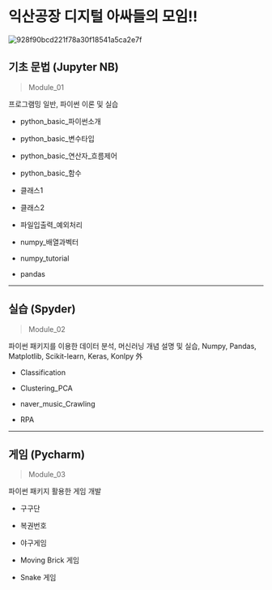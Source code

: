 # 익산공장 디지털 아싸들의 모임!!

![928f90bcd221f78a30f18541a5ca2e7f](https://user-images.githubusercontent.com/52515917/111857507-4a8f0d00-8975-11eb-93d9-c896eb19a561.jpg)

## 기초 문법 (Jupyter NB)
> Module_01

프로그램밍 일반, 파이썬 이론 및 실습

* python_basic_파이썬소개

* python_basic_변수타입

* python_basic_연산자_흐름제어

* python_basic_함수

* 클래스1

* 클래스2

* 파일입출력_예외처리

* numpy_배열과벡터

* numpy_tutorial

* pandas

***

## 실습 (Spyder)
> Module_02 

파이썬 패키지를 이용한 데이터 분석,
머신러닝 개념 설명 및 실습,
Numpy, Pandas, Matplotlib, Scikit-learn, Keras, Konlpy 外

* Classification

* Clustering_PCA

* naver_music_Crawling

* RPA

***

## 게임 (Pycharm)
> Module_03 

파이썬 패키지 활용한 게임 개발

* 구구단
 
* 복권번호

* 야구게임

* Moving Brick 게임

* Snake 게임
